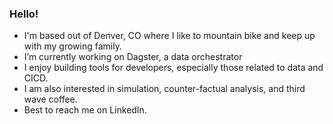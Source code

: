 ### Hello!

- I'm based out of Denver, CO where I like to mountain bike and keep up with my growing family.
- I’m currently working on Dagster, a data orchestrator 
- I enjoy building tools for developers, especially those related to data and CICD.
- I am also interested in simulation, counter-factual analysis, and third wave coffee.
- Best to reach me on LinkedIn.


